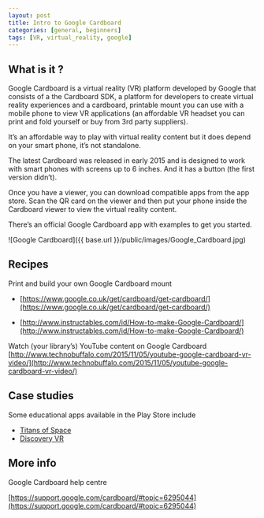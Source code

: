 ```yaml
---
layout: post
title: Intro to Google Cardboard
categories: [general, beginners]
tags: [VR, virtual_reality, google]
---
```


## What is it ?

Google Cardboard is a virtual reality (VR) platform developed by Google that consists of a the Cardboard SDK, a  platform for developers to create virtual reality experiences and a cardboard, printable mount you can use with a mobile phone to view VR applications (an affordable VR headset you can print and fold yourself or buy from 3rd party suppliers).

It’s an affordable way to play with virtual reality content but it does depend on your smart phone, it’s not standalone.

The latest Cardboard was released in early 2015 and is designed to work with smart phones with screens up to 6 inches. And it has a button (the first version didn’t).

Once you have a viewer, you can download compatible apps from the app store. Scan the QR card on the viewer and then put your phone inside the Cardboard viewer to view the virtual reality content.

There’s an official Google Cardboard app with examples to get you started.

![Google Cardboard]({{ base.url }}/public/images/Google_Cardboard.jpg)



## Recipes

Print and build your own Google Cardboard mount

- [https://www.google.co.uk/get/cardboard/get-cardboard/](https://www.google.co.uk/get/cardboard/get-cardboard/)

- [http://www.instructables.com/id/How-to-make-Google-Cardboard/](http://www.instructables.com/id/How-to-make-Google-Cardboard/)

Watch (your library’s) YouTube content on Google Cardboard
[http://www.technobuffalo.com/2015/11/05/youtube-google-cardboard-vr-video/](http://www.technobuffalo.com/2015/11/05/youtube-google-cardboard-vr-video/)

## Case studies
Some educational apps available in the Play Store include

- [Titans of Space](https://unimersiv.com/vr-experience/titans-of-space-3/)
- [Discovery VR](https://unimersiv.com/vr-experience/discovery-vr-41/)


## More info


Google Cardboard help centre

[https://support.google.com/cardboard/#topic=6295044](https://support.google.com/cardboard/#topic=6295044)
